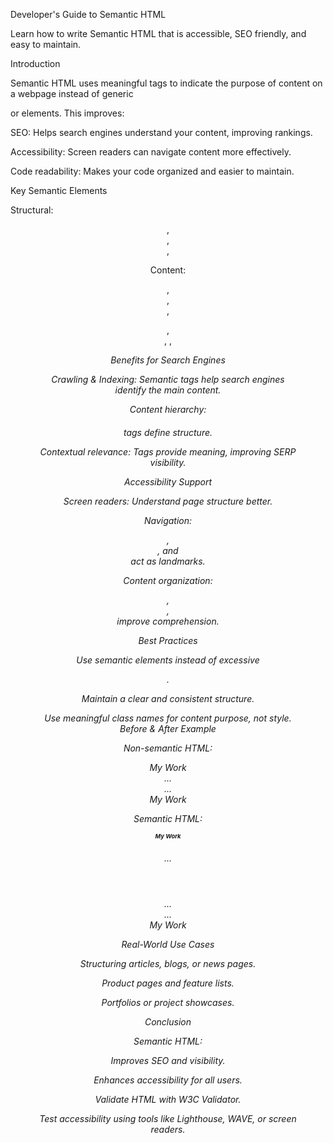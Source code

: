 Developer's Guide to Semantic HTML

Learn how to write Semantic HTML that is accessible, SEO friendly, and easy to maintain.

Introduction

Semantic HTML uses meaningful tags to indicate the purpose of content on a webpage instead of generic <div> or <span> elements. This improves:

SEO: Helps search engines understand your content, improving rankings.

Accessibility: Screen readers can navigate content more effectively.

Code readability: Makes your code organized and easier to maintain.


Key Semantic Elements

Structural: <header>, <nav>, <main>, <footer>

Content: <article>, <section>, <aside>, <figure>, <figcaption>, <time>, <address>


Benefits for Search Engines

Crawling & Indexing: Semantic tags help search engines identify the main content.

Content hierarchy: <h1><h6> tags define structure.

Contextual relevance: Tags provide meaning, improving SERP visibility.


Accessibility Support

Screen readers: Understand page structure better.

Navigation: <nav>, <header>, and <footer> act as landmarks.

Content organization: <section>, <article>, <aside> improve comprehension.


Best Practices

Use semantic elements instead of excessive <div>.

Maintain a clear and consistent structure.

Use meaningful class names for content purpose, not style.
Before & After Example

Non-semantic HTML:

<div class="header">My Work</div>
<div class="nav">...</div>
<div class="content">...</div>
<div class="footer">My Work</div>

Semantic HTML:

<header>
  <h1>My Work</h1>
  <nav>...</nav>
</header>
<main>
  <section>...</section>
  <aside>...</aside>
</main>
<footer>My Work</footer>

Real-World Use Cases

Structuring articles, blogs, or news pages.

Product pages and feature lists.

Portfolios or project showcases.


Conclusion

Semantic HTML:

Improves SEO and visibility.

Enhances accessibility for all users.


Validate HTML with W3C Validator.

Test accessibility using tools like Lighthouse, WAVE, or screen readers.
